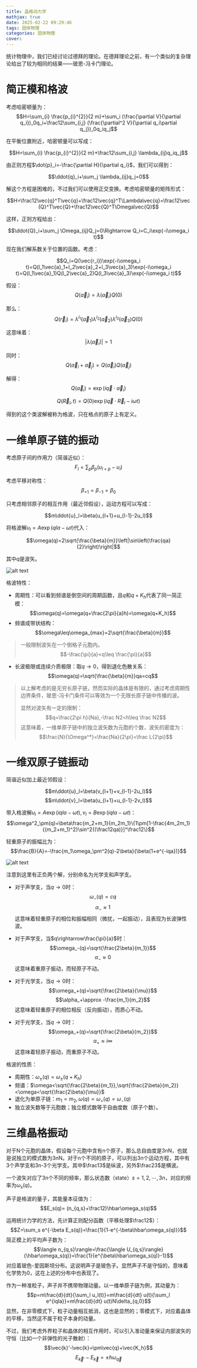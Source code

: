 ```yaml
---
title: 晶格动力学
mathjax: true
date: 2025-02-22 09:29:46
tags: 固体物理
categories: 固体物理
cover:
---
```



统计物理中，我们已经讨论过德拜的理论。在德拜理论之前，有一个类似的复杂理论给出了较为相同的结果——玻恩-冯卡门理论。

# 简正模和格波

考虑哈密顿量为：
$$H=\sum_{i} \frac{p_{i}^{2}}{2 m}+\sum_i (\frac{\partial V}{\partial q_i})_0q_i+\frac12\sum_{i,j} (\frac{\partial^2 V}{\partial q_i\partial q_j})_0q_iq_j$$

在平衡位置附近，哈密顿量可以写成：

$$H=\sum_{i} \frac{p_{i}^{2}}{2 m}+\frac12\sum_{i,j} \lambda_{ij}q_iq_j$$

由正则方程$\dot{p}_i=-\frac{\partial H}{\partial q_i}$，我们可以得到：

$$\ddot{q}_i+\sum_j \lambda_{ij}q_j=0$$

解这个方程是困难的，不过我们可以使用正交变换。考虑哈密顿量的矩阵形式：

$$H=\frac12\vec{q}^T\vec{q}+\frac12\vec{q}^T\Lambda\vec{q}=\frac12\vec{Q}^T\vec{Q}+\frac12\vec{Q}^T\Omega\vec{Q}$$

这样，正则方程给出：

$$\ddot{Q}_i+\sum_j \Omega_{ij}Q_j=0\Rightarrow Q_i=C_i\exp(-i\omega_i t)$$

现在我们解系数关于位置的函数。考虑：

$$Q_i=Q(\vec{r_i})\exp(-i\omega_i t)=Q(l_1\vec{a}_1+l_2\vec{a}_2+l_3\vec{a}_3)\exp(-i\omega_i t)=Q(l_1\vec{a}_1)Q(l_2\vec{a}_2)Q(l_3\vec{a}_3)\exp(-i\omega_i t)$$

假设：
$$Q(\vec{a}_i)=\lambda(\vec{a}_i)Q(0)$$

那么：
$$Q(\vec{r}_i)=\lambda^{l_1}(\vec{a}_1)\lambda^{l_2}(\vec{a}_2)\lambda^{l_3}(\vec{a}_3)Q(0)$$

这意味着：
$$|\lambda(\vec{a}_i)|=1$$

同时：
$$Q(\vec{a}_i+\vec{a}_j)=Q(\vec{a}_i)Q(\vec{a}_j)$$

解得：
$$Q(\vec{a}_i)=\exp(i\vec{q}\cdot\vec{a}_i)$$

$$Q(\vec{R}_l,t)=Q(0)\exp(i\vec{q}\cdot\vec{R}_l-i\omega t)$$

得到的这个类波解被称为格波，只在格点的原子上有定义。

# 一维单原子链的振动

考虑原子间的作用力（简谐近似）：
$$F_l=\sum_p \beta_p(u_{l+p}-u_l)$$

考虑平移对称性：
$$\beta_{+1}=\beta_{-1}=\beta_0$$

只考虑相邻原子的相互作用（最近邻假设），运动方程可以写成：

$$m\ddot{u}_l=\beta(u_{l+1}+u_{l-1}-2u_l)$$

将格波解$u_l=A\exp{(qla-\omega t)}$代入：

$$\omega(q)=2\sqrt{\frac{\beta}{m}}\left|\sin\left(\frac{qa}{2}\right)\right|$$

其中$q$是波矢。

![alt text](\img\固体物理\1.png)

格波特性：
- 周期性：可以看到频谱是倒空间的周期函数，且$q$和$q+K_h$代表了同一简正模：
$$\omega(q)=\omega(q+\frac{2\pi}{a}h)=\omega(q+K_h)$$
- 频谱成带状结构：
$$\omega\leq\omega_{max}=2\sqrt{\frac{\beta}{m}}$$

> 一般限制波矢在一个倒格子元胞内。
> $$-\frac{\pi}{a}<q\leq \frac{\pi}{a}$$

- 长波极限或连续介质极限：取$q\rightarrow0$，得到退化色散关系：
$$\omega(q)=\sqrt{\frac{\beta}{m}}qa=cq$$

> 以上解考虑的是无穷长原子链，然而实际的晶体是有限的，通过考虑周期性边界条件，玻恩-冯卡门条件可以等效为一个无限长原子链中传播的波。
>
> 显然对波矢有一定的限制：
> $$q=\frac{2\pi h}{Na},-\frac N2<h\leq \frac N2$$
> 这意味着，一维单原子链中的独立波矢数为元胞的个数，波矢的密度为：
> $$\frac{N}{\Omega^*}=\frac{Na}{2\pi}=\frac L{2\pi}$$

# 一维双原子链振动
简谐近似加上最近邻假设：

$$m\ddot{u}_l=\beta(v_{l+1}+v_{l-1}-2u_l)$$
$$m\ddot{v}_l=\beta(u_{l+1}+u_{l-1}-2v_l)$$

带入格波解$u_l=A\exp(iqla-\omega t),v_l=B\exp(iqla-\omega t)$：
$$\omega^2_\pm(q)=\beta\frac{m_2+m_1}{m_2m_1}\{1\pm[1-\frac{4m_2m_1}{(m_2+m_1)^2}\sin^2{(\frac12qa)}]^\frac12\}$$

轻重原子的振幅比为：
$$\frac{B}{A}=-\frac{m_1\omega_\pm^2(q)-2\beta}{\beta(1+e^{-iqa})}$$

![alt text](\img\固体物理\2.png)

注意到这里有正负两个解，分别命名为光学支和声学支。

- 对于声学支，当$q\rightarrow0$时：
$$\omega_-(q)=cq$$
$$\alpha_-\approx 1$$
这意味着轻重原子的相位和振幅相同（微扰，一起振动），且表现为长波弹性波。

- 对于声学支，当$q\rightarrow\frac{\pi}{a}$时：
$$\omega_-(q)=\sqrt{\frac{2\beta}{m_1}}$$
$$\alpha_-\approx 0$$
这意味着重原子振动，而轻原子不动。

- 对于光学支，当$q\rightarrow0$时：
$$\omega_+(q)=\sqrt{\frac{2\beta}{\mu}}$$
$$\alpha_+\approx -\frac{m_1}{m_2}$$
这意味着轻重原子的相位相反（反向振动），而质心不动。

- 对于光学支，当$q\rightarrow0$时：
$$\omega_+(q)=\sqrt{\frac{2\beta}{m_2}}$$
$$\alpha_+\approx i\infty$$
这意味着轻原子振动，而重原子不动。

格波的性质：
- 周期性：$\omega_\pm(q)=\omega_\pm(q+K_h)$
- 频谱：$\omega<\sqrt{\frac{2\beta}{m_1}},\sqrt{\frac{2\beta}{m_2}}<\omega<\sqrt{\frac{2\beta}{\mu}}$
- 退化为单原子链：$m_1=m_2,\omega(q)=\omega_+(q)=\omega_-(q)$
- 独立波矢数等于元胞数；独立模式数等于自由度数（原子个数）。

# 三维晶格振动
对于N个元胞的晶体，假设每个元胞中含有n个原子，那么总自由度是3nN，也就是说独立的模式数为3nN。对于n个不同的原子，可以列出3n个运动方程，其中有3个声学支和3n-3个光学支。其中$\frac13$是纵波，另外$\frac23$是横波。

一个波矢对应了3n个不同的频率，那么状态数（state）$s=1,2,\cdots,3n$，对应的频率为$\omega_s(q)$。

声子是格波的量子，其能量本征值为：
$$E_s(q)= (n_{q,s}+\frac12)\hbar\omega_s(q)$$

运用统计力学的方法，先计算正则配分函数（平移处理$\frac12$）：
$$Z=\sum_s e^{-\beta E_s(q)}=\frac{1}{1-e^{-\beta\hbar\omega_s(q)}}$$
简正模上的平均声子数为：
$$\langle n_{q,s}\rangle=\frac{\langle U_{q,s}\rangle}{\hbar\omega_s(q)}=\frac{1}{e^{\beta\hbar\omega_s(q)}-1}$$
对应着玻色-爱因斯坦分布。这说明声子是玻色子。显然声子不是守恒的，意味着化学势为0，这在上述的分布中也表现了。

作为一种准粒子，声子并不携带物理动量。以一维单原子链为例，其动量为：
$$p=m\frac{d}{dt}{\sum_l u_l(t)}=m\frac{d}{dt} u(t){\sum_l e^{iqla}}=m\frac{d}{dt} u(t)N\delta_{q,0}$$
显然，在非零模式下，粒子动量相互抵消，这也是显然的；零模式下，对应着晶体的平移，当然这不属于粒子本身的动量。

不过，我们考虑外界粒子和晶体的相互作用时，可以引入准动量来保证内部波矢的守恒（比如一个非弹性的光子散射）：
$$\vec{k}'-\vec{k}=\pm\vec{q}+\vec{K_h}$$
$$E_{\vec{k}'}-E_{\vec{k}}=\pm\hbar\omega_{\vec{q}}$$